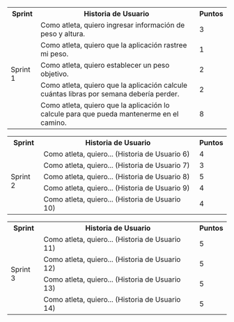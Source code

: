 
<table>
    <tr>
        <th>Sprint</th>
        <th>Historia de Usuario</th>
        <th>Puntos</th>
    </tr>
    <tr>
        <td rowspan="5">Sprint 1</td>
        <td>Como atleta, quiero ingresar información de peso y altura.</td>
        <td>3</td>
    </tr>
    <tr>
        <td>Como atleta, quiero que la aplicación rastree mi peso.</td>
        <td>1</td>
    </tr>
    <tr>
        <td>Como atleta, quiero establecer un peso objetivo.</td>
        <td>2</td>
    </tr>
    <tr>
        <td>Como atleta, quiero que la aplicación calcule cuántas libras por semana debería perder.</td>
        <td>2</td>
    </tr>
    <tr>
        <td>Como atleta, quiero que la aplicación lo calcule para que pueda mantenerme en el camino.</td>
        <td>8</td>
    </tr>
    <!-- Agrega las filas restantes de la misma manera -->
</table>

<table>
    <tr>
        <th>Sprint</th>
        <th>Historia de Usuario</th>
        <th>Puntos</th>
    </tr>
    <tr>
        <td rowspan="5">Sprint 2</td>
        <td>Como atleta, quiero... (Historia de Usuario 6)</td>
        <td>4</td>
    </tr>
    <tr>
        <td>Como atleta, quiero... (Historia de Usuario 7)</td>
        <td>3</td>
    </tr>
    <tr>
        <td>Como atleta, quiero... (Historia de Usuario 8)</td>
        <td>5</td>
    </tr>
    <tr>
        <td>Como atleta, quiero... (Historia de Usuario 9)</td>
        <td>4</td>
    </tr>
    <tr>
        <td>Como atleta, quiero... (Historia de Usuario 10)</td>
        <td>4</td>
    </tr>
</table>

<table>
    <tr>
        <th>Sprint</th>
        <th>Historia de Usuario</th>
        <th>Puntos</th>
    </tr>
    <tr>
        <td rowspan="4">Sprint 3</td>
        <td>Como atleta, quiero... (Historia de Usuario 11)</td>
        <td>5</td>
    </tr>
    <tr>
        <td>Como atleta, quiero... (Historia de Usuario 12)</td>
        <td>5</td>
    </tr>
    <tr>
        <td>Como atleta, quiero... (Historia de Usuario 13)</td>
        <td>5</td>
    </tr>
    <tr>
        <td>Como atleta, quiero... (Historia de Usuario 14)</td>
        <td>5</td>
    </tr>
</table>


